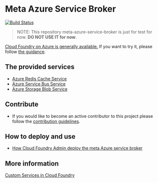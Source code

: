 # Meta Azure Service Broker

[![Build Status](https://api.travis-ci.org/bingosummer/meta-azure-service-broker.svg?branch=master)](https://travis-ci.org/bingosummer/meta-azure-service-broker)

>NOTE: This repository meta-azure-service-broker is just for test for now. **DO NOT USE IT for now**.

[Cloud Foundry on Azure is generally available.](https://azure.microsoft.com/en-us/blog/general-availability-of-cloud-foundry-and-preview-access-of-pivotal-cloud-foundry/) If you want to try it, please follow [the guidance](https://github.com/cloudfoundry-incubator/bosh-azure-cpi-release/blob/master/docs/guidance.md).

## The provided services

* [Azure Redis Cache Service](./docs/azure-redis-cache.md)
* [Azure Service Bus Service](./docs/azure-service-bus.md)
* [Azure Storage Blob Service](./docs/azure-storage-blob.md)

## Contribute

* If you would like to become an active contributor to this project please follow the [contribution guidelines](docs/contribution-guide.md).

## How to deploy and use

* [How Cloud Foundry Admin deploy the meta Azure service broker](docs/how-admin-deploy-the-broker.md)

## More information

[Custom Services in Cloud Foundry](http://docs.cloudfoundry.org/services/)

